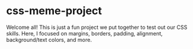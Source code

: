 # css-meme-project
Welcome all! This is just a fun project we put together to test out our CSS skills. Here, I focused on margins, borders, padding, alignment, background/text colors, and more.
